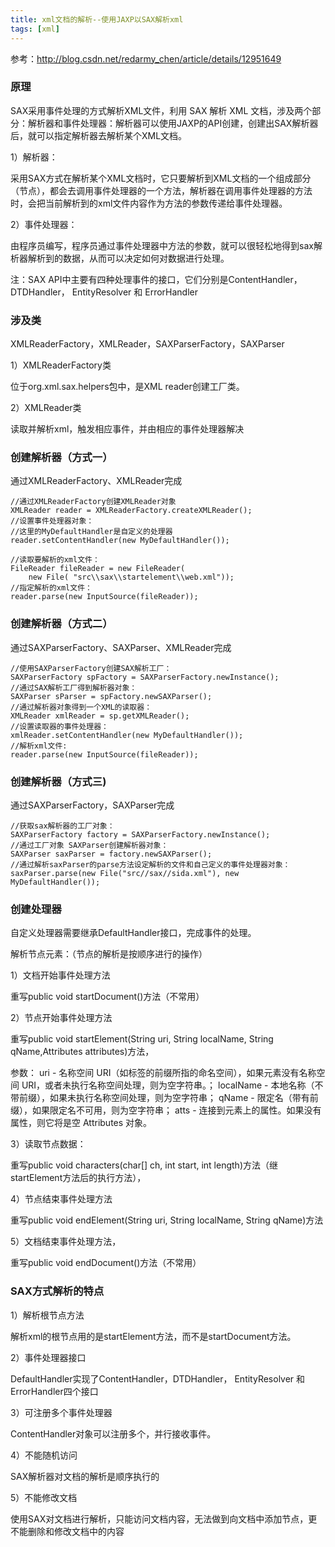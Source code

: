 ```yaml
---
title: xml文档的解析--使用JAXP以SAX解析xml
tags: [xml]
---
```


参考：http://blog.csdn.net/redarmy_chen/article/details/12951649

### 原理

SAX采用事件处理的方式解析XML文件，利用 SAX 解析 XML 文档，涉及两个部分：解析器和事件处理器：解析器可以使用JAXP的API创建，创建出SAX解析器后，就可以指定解析器去解析某个XML文档。

1）解析器：

采用SAX方式在解析某个XML文档时，它只要解析到XML文档的一个组成部分（节点），都会去调用事件处理器的一个方法，解析器在调用事件处理器的方法时，会把当前解析到的xml文件内容作为方法的参数传递给事件处理器。

2）事件处理器：

由程序员编写，程序员通过事件处理器中方法的参数，就可以很轻松地得到sax解析器解析到的数据，从而可以决定如何对数据进行处理。

注：SAX API中主要有四种处理事件的接口，它们分别是ContentHandler，DTDHandler， EntityResolver 和 ErrorHandler

### 涉及类

XMLReaderFactory，XMLReader，SAXParserFactory，SAXParser

1）XMLReaderFactory类

位于org.xml.sax.helpers包中，是XML reader创建工厂类。

2）XMLReader类

读取并解析xml，触发相应事件，并由相应的事件处理器解决

### 创建解析器（方式一）

通过XMLReaderFactory、XMLReader完成

```
//通过XMLReaderFactory创建XMLReader对象
XMLReader reader = XMLReaderFactory.createXMLReader();
//设置事件处理器对象：
//这里的MyDefaultHandler是自定义的处理器
reader.setContentHandler(new MyDefaultHandler());

//读取要解析的xml文件： 
FileReader fileReader = new FileReader(
    new File( "src\\sax\\startelement\\web.xml"));
//指定解析的xml文件：
reader.parse(new InputSource(fileReader));

```

### 创建解析器（方式二）

通过SAXParserFactory、SAXParser、XMLReader完成

```
//使用SAXParserFactory创建SAX解析工厂：
SAXParserFactory spFactory = SAXParserFactory.newInstance();
//通过SAX解析工厂得到解析器对象：
SAXParser sParser = spFactory.newSAXParser();
//通过解析器对象得到一个XML的读取器：
XMLReader xmlReader = sp.getXMLReader();
//设置读取器的事件处理器：
xmlReader.setContentHandler(new MyDefaultHandler());
//解析xml文件:
reader.parse(new InputSource(fileReader));
```

### 创建解析器（方式三)

通过SAXParserFactory，SAXParser完成

```
//获取sax解析器的工厂对象：
SAXParserFactory factory = SAXParserFactory.newInstance();
//通过工厂对象 SAXParser创建解析器对象：
SAXParser saxParser = factory.newSAXParser();
//通过解析saxParser的parse方法设定解析的文件和自己定义的事件处理器对象：
saxParser.parse(new File("src//sax//sida.xml"), new MyDefaultHandler());
```

### 创建处理器

自定义处理器需要继承DefaultHandler接口，完成事件的处理。

解析节点元素：（节点的解析是按顺序进行的操作）

1）文档开始事件处理方法

重写public void startDocument()方法（不常用）

2）节点开始事件处理方法

重写public void startElement(String uri, String localName, String qName,Attributes attributes)方法，

参数：
uri - 名称空间 URI（如标签的前缀所指的命名空间），如果元素没有名称空间 URI，或者未执行名称空间处理，则为空字符串。；
localName - 本地名称（不带前缀），如果未执行名称空间处理，则为空字符串；
qName - 限定名（带有前缀），如果限定名不可用，则为空字符串；
atts - 连接到元素上的属性。如果没有属性，则它将是空 Attributes 对象。

3）读取节点数据：

重写public void characters(char[] ch, int start, int length)方法（继startElement方法后的执行方法），

4）节点结束事件处理方法

重写public void endElement(String uri, String localName, String qName)方法

5）文档结束事件处理方法，

重写public void endDocument()方法（不常用）

### SAX方式解析的特点

1）解析根节点方法

解析xml的根节点用的是startElement方法，而不是startDocument方法。

2）事件处理器接口

DefaultHandler实现了ContentHandler，DTDHandler， EntityResolver 和 ErrorHandler四个接口

3）可注册多个事件处理器

ContentHandler对象可以注册多个，并行接收事件。

4）不能随机访问

SAX解析器对文档的解析是顺序执行的

5）不能修改文档

使用SAX对文档进行解析，只能访问文档内容，无法做到向文档中添加节点，更不能删除和修改文档中的内容